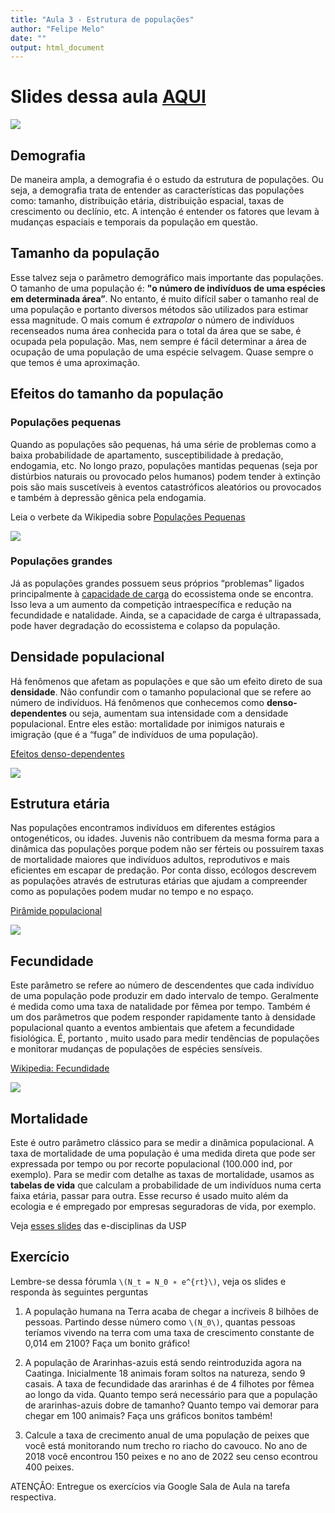 ```yaml
---
title: "Aula 3 - Estrutura de populações"
author: "Felipe Melo"
date: ""
output: html_document
---
```


# Slides dessa aula [AQUI](https://ecoaplic.org/slides_aulas/eco_geral1/02_estrutura_populacoes.html#1)

<img src = https://www.nature.com/scitable/content/ne0000/ne0000/ne0000/ne0000/83033266/1_2.jpg >

<br>

## Demografia

De maneira ampla, a demografia é o estudo da estrutura de populações. Ou seja, a demografia trata de entender as características das populações como: tamanho, distribuição etária, distribuição espacial, taxas de crescimento ou declínio, etc. A intenção é entender os fatores que levam à mudanças espaciais e temporais da população em questão.

## Tamanho da população

Esse talvez seja o parâmetro demográfico mais  importante das populações. O tamanho de uma população é: **"o número de indivíduos de uma espécies em determinada área”**. No entanto, é muito difícil saber o tamanho real de uma população e portanto diversos métodos são utilizados para estimar essa magnitude. O mais comum é *extrapolar* o número de indivíduos recenseados numa área conhecida para o total da área que se sabe, é ocupada pela população. Mas, nem sempre é fácil determinar a área de ocupação de uma população de uma espécie selvagem. Quase sempre o que temos é uma aproximação.

## Efeitos do tamanho da população

### Populações pequenas

Quando as populações são pequenas, há uma série de problemas como a baixa probabilidade de apartamento, susceptibilidade à predação, endogamia, etc. No longo prazo, populações mantidas pequenas (seja por distúrbios naturais ou provocado pelos humanos) podem tender à extinção pois são mais suscetíveis à eventos catastróficos aleatórios ou provocados e também à depressão gênica pela endogamia.

Leia o verbete da Wikipedia sobre [Populações Pequenas](https://en.wikipedia.org/wiki/Small_population_size)

<img src=https://s.hdnux.com/photos/01/30/55/50/23255608/3/ratio3x2_1200.jpg>

### Populações grandes

Já as populações grandes possuem seus próprios “problemas” ligados principalmente à [capacidade de carga](https://pt.wikipedia.org/wiki/Capacidade_de_carga) do ecossistema onde se encontra. Isso leva a um aumento da competição intraespecífica e redução na fecundidade e natalidade. Ainda, se  a capacidade de carga é ultrapassada, pode haver degradação do ecossistema e colapso da população. 

## Densidade populacional

Há fenômenos que afetam as populações e que são um efeito direto de sua **densidade**. Não confundir com o tamanho populacional que se refere ao número de indivíduos. Há fenômenos que conhecemos como **denso-dependentes** ou seja, aumentam sua intensidade com a densidade populacional. Entre eles estão: mortalidade por inimigos naturais e imigração (que é a “fuga” de indivíduos de uma população).

[Efeitos denso-dependentes](https://en.wikipedia.org/wiki/Density_dependence)

<img src=https://cdn.the-scientist.com/assets/articleNo/64590/hImg/27896/banner-2-x.webp>

## Estrutura etária

Nas populações encontramos indivíduos em diferentes estágios ontogenéticos, ou idades. Juvenis não contribuem da mesma forma para a dinâmica das populações porque podem não ser férteis ou possuírem taxas de mortalidade maiores que indivíduos adultos, reprodutivos e mais eficientes em escapar de predação. Por conta disso, ecólogos descrevem as populações através de estruturas etárias que ajudam a compreender como as populações podem mudar no tempo e no espaço. 

[Pirâmide populacional](https://ourworldindata.org/age-structure) 

<img src=https://ourworldindata.org/uploads/2019/04/Population-Pyramid-1950-to-2100.jpg>

## Fecundidade

Este parâmetro se refere ao número de descendentes que cada indivíduo de uma população pode produzir em dado intervalo de tempo. Geralmente é medida como uma taxa de natalidade por fêmea por tempo. Também é um dos parâmetros que podem responder rapidamente tanto à densidade populacional quanto a eventos ambientais que afetem a fecundidade fisiológica. É, portanto , muito usado para medir tendências de populações e monitorar mudanças de populações de espécies sensíveis.

[Wikipedia: Fecundidade](https://pt.wikipedia.org/wiki/Fecundidade)

<img src=https://www.ecodebate.com.br/wp-content/uploads/2019/06/20190628-190628-01-3-1004-jeda_a-transicao-da-fecundidade-no-brasil-e-no-mundo-segundo-as-novas-projecoes-da-onu_html_52fd1e35ef900a94.gif>

## Mortalidade

Este é outro parâmetro clássico para se medir a dinâmica populacional. A taxa de mortalidade de uma população é uma medida direta que pode ser expressada por tempo ou por recorte populacional (100.000 ind, por exemplo). Para se medir com detalhe as taxas de mortalidade, usamos as **tabelas de vida** que calculam a probabilidade de um indivíduos numa certa faixa etária, passar para outra. Esse recurso é usado muito além da ecologia e é empregado por empresas seguradoras de vida, por exemplo. 

Veja [esses slides](https://edisciplinas.usp.br/pluginfile.php/1699938/course/section/431018/Aula%202%20-%20Din%C3%A2mica%20populacional%20II.pdf) das e-disciplinas da USP	 

## Exercício

Lembre-se dessa fórumla `\(N_t = N_0 ∗ e^{rt}\)`, veja os slides e responda às seguintes perguntas

1) A população humana na Terra acaba de chegar a incŕiveis 8 bilhões de pessoas. Partindo desse número como `\(N_0\)`, quantas pessoas teríamos vivendo na terra com uma taxa de crescimento constante de 0,014 em 2100? Faça um bonito gráfico!

2) A população de Ararinhas-azuis está sendo reintroduzida agora na Caatinga. Inicialmente 18 animais foram soltos na natureza, sendo 9 casais. A taxa de fecundidade das ararinhas é de 4 filhotes por fêmea ao longo da vida. Quanto tempo será necessário para que a população de ararinhas-azuis dobre de tamanho? Quanto tempo vai demorar para chegar em 100 animais? Faça uns gráficos bonitos também!

3) Calcule a taxa de crecimento anual de uma população de peixes que você está monitorando num trecho ro riacho do cavouco. No ano de 2018 você encontrou 150 peixes e no ano de 2022 seu censo econtrou 400 peixes.

ATENÇÂO: Entregue os exercícios via Google Sala de Aula na tarefa respectiva.






